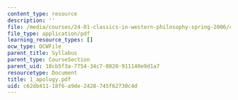 ```yaml
---
content_type: resource
description: ''
file: /media/courses/24-01-classics-in-western-philosophy-spring-2006/c62db41118f6a9de2428745f62730c4d_1_apology.pdf
file_type: application/pdf
learning_resource_types: []
ocw_type: OCWFile
parent_title: Syllabus
parent_type: CourseSection
parent_uid: 18cb5f3a-7754-34c7-0828-911140e9d1a7
resourcetype: Document
title: 1_apology.pdf
uid: c62db411-18f6-a9de-2428-745f62730c4d
---
```

